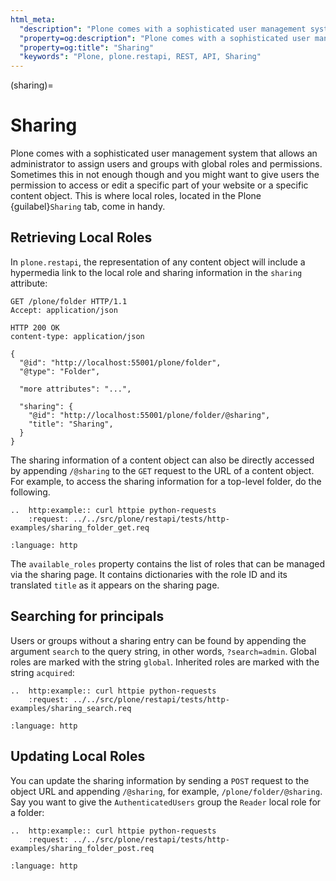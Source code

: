 ```yaml
---
html_meta:
  "description": "Plone comes with a sophisticated user management system that allows an administrator to assign users and groups with global roles and permissions. Sharing give users the permission to access or edit a specific part of your website or a specific content object."
  "property=og:description": "Plone comes with a sophisticated user management system that allows an administrator to assign users and groups with global roles and permissions. Sharing give users the permission to access or edit a specific part of your website or a specific content object."
  "property=og:title": "Sharing"
  "keywords": "Plone, plone.restapi, REST, API, Sharing"
---
```


(sharing)=

# Sharing

Plone comes with a sophisticated user management system that allows an administrator to assign users and groups with global roles and permissions.
Sometimes this in not enough though and you might want to give users the permission to access or edit a specific part of your website or a specific content object.
This is where local roles, located in the Plone {guilabel}`Sharing` tab, come in handy.


## Retrieving Local Roles

In `plone.restapi`, the representation of any content object will include a hypermedia link to the local role and sharing information in the `sharing` attribute:

```http
GET /plone/folder HTTP/1.1
Accept: application/json
```

```
HTTP 200 OK
content-type: application/json

{
  "@id": "http://localhost:55001/plone/folder",
  "@type": "Folder",

  "more attributes": "...",

  "sharing": {
    "@id": "http://localhost:55001/plone/folder/@sharing",
    "title": "Sharing",
  }
}
```

The sharing information of a content object can also be directly accessed by appending `/@sharing` to the `GET` request to the URL of a content object.
For example, to access the sharing information for a top-level folder, do the following.

```{eval-rst}
..  http:example:: curl httpie python-requests
    :request: ../../src/plone/restapi/tests/http-examples/sharing_folder_get.req
```

```{literalinclude} ../../src/plone/restapi/tests/http-examples/sharing_folder_get.resp
:language: http
```

The `available_roles` property contains the list of roles that can be managed via the sharing page.
It contains dictionaries with the role ID and its translated `title` as it appears on the sharing page.


## Searching for principals

Users or groups without a sharing entry can be found by appending the argument `search` to the query string, in other words, `?search=admin`.
Global roles are marked with the string `global`.
Inherited roles are marked with the string `acquired`:

```{eval-rst}
..  http:example:: curl httpie python-requests
    :request: ../../src/plone/restapi/tests/http-examples/sharing_search.req
```

```{literalinclude} ../../src/plone/restapi/tests/http-examples/sharing_search.resp
:language: http
```


## Updating Local Roles

You can update the sharing information by sending a `POST` request to the object URL and appending `/@sharing`, for example, `/plone/folder/@sharing`.
Say you want to give the `AuthenticatedUsers` group the `Reader` local role for a folder:

```{eval-rst}
..  http:example:: curl httpie python-requests
    :request: ../../src/plone/restapi/tests/http-examples/sharing_folder_post.req
```

```{literalinclude} ../../src/plone/restapi/tests/http-examples/sharing_folder_post.resp
:language: http
```
